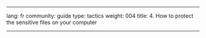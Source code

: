 

---

lang: fr
community: guide
type: tactics
weight: 004
title: 4. How to protect the sensitive files on your computer

---

<stub>

